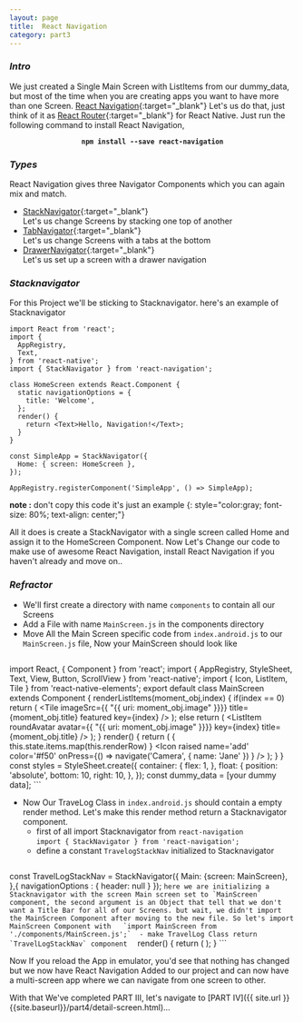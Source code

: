 ```yaml
---
layout: page
title:  React Navigation
category: part3
---
```


### _Intro_
We just created a Single Main Screen with ListItems from our dummy_data, but most of the time when you are creating apps you want to have more than one Screen. [React Navigation](https://github.com/react-community/react-navigation){:target="_blank"} Let's us do that, just think of it as [React Router](https://github.com/ReactTraining/react-router){:target="_blank"} for React Native. Just run the following command to install React Navigation,
<center><strong><code>npm install --save react-navigation</code></strong></center>



### _Types_
React Navigation gives three Navigator Components which you can again mix and match.
* [StackNavigator](https://reactnavigation.org/docs/navigators/stack#StackNavigator){:target="_blank"}  
	Let's us change Screens by stacking one top of another
* [TabNavigator](https://reactnavigation.org/docs/navigators/tab#TabNavigator){:target="_blank"}  
	Let's us change Screens with a tabs at the bottom
* [DrawerNavigator](https://reactnavigation.org/docs/navigators/drawer#DrawerNavigator){:target="_blank"}  
	Let's us set up a screen with a drawer navigation

### _Stacknavigator_
For this Project we'll be sticking to Stacknavigator. here's an example of Stacknavigator  
```
import React from 'react';
import {
  AppRegistry,
  Text,
} from 'react-native';
import { StackNavigator } from 'react-navigation';

class HomeScreen extends React.Component {
  static navigationOptions = {
    title: 'Welcome',
  };
  render() {
    return <Text>Hello, Navigation!</Text>;
  }
}

const SimpleApp = StackNavigator({
  Home: { screen: HomeScreen },
});

AppRegistry.registerComponent('SimpleApp', () => SimpleApp);
```  
__note :__ don't copy this code it's just an example
{: style="color:gray; font-size: 80%; text-align: center;"}


All it does is create a StackNavigator with a single screen called Home and assign it to the HomeScreen Component. Now Let's Change our code to make use of awesome React Navigation, install React Navigation if you haven't already and move on..


### _Refractor_  
* We'll first create a directory with name `components` to contain all our Screens
* Add a File with name `MainScreen.js` in the components directory
* Move All the Main Screen specific code from `index.android.js` to our `MainScreen.js` file, Now your MainScreen should look like
	```
import React, { Component } from 'react';
import {
  AppRegistry,
  StyleSheet,
  Text,
  View,
  Button,
  ScrollView
} from 'react-native';
import { Icon, ListItem, Tile } from 'react-native-elements';
export default class MainScreen extends Component {
  renderListItems(moment_obj,index) {
    if(index == 0)
      return (
          <Tile
            imageSrc={{ "{{ uri: moment_obj.image" }}}}
            title={moment_obj.title}
            featured
            key={index}
          />
      );
    else
      return (
        <ListItem
          roundAvatar
          avatar={{ "{{ uri: moment_obj.image" }}}}
          key={index}
          title={moment_obj.title}
        />
      );
  }
  render() {
    return (
      <View style={styles.container}>
          <ScrollView>
          {
            this.state.items.map(this.renderRow)
          }
          </ScrollView>
        <View style={styles.float}>
          <Icon raised name='add' color='#f50' onPress={() =>
            navigate('Camera', { name: 'Jane' })
          } />
        </View>
      </View>
    );
  }
}
const styles = StyleSheet.create({
  container: {
    flex: 1,
  },
  float: {
    position: 'absolute',
    bottom: 10,
    right: 10,
  },
});
  const dummy_data = [your dummy data];
	```
* Now Our TraveLog Class in `index.android.js` should contain a empty render method. Let's make this render method return a Stacknavigator component.
	- first of all import Stacknavigator from `react-navigation`  
		`import { StackNavigator } from 'react-navigation';`
	- define a constant `TravelogStackNav` initialized to Stacknavigator
		```
const TravelLogStackNav = StackNavigator({
	Main: {screen: MainScreen},
},{
  navigationOptions : {
    header: null
  }
});
		```
		here we are initializing a Stacknavigator with the screen Main screen set to `MainScreen` component, the second argument is an Object that tell that we don't want a Title Bar for all of our Screens. but wait, we didn't import the MainScreen Component after moving to the new file. So let's import MainScreen Component with  
			`import MainScreen from './components/MainScreen.js';` 
	- make TravelLog Class return `TravelLogStackNav` component  
	```
render() {
	return (
		<TravelLogStackNav />
	);
}
	```  

Now If you reload the App in emulator, you'd see that nothing has changed but we now have React Navigation Added to our project and can now have a multi-screen app where we can navigate from one screen to other.  

With that We've completed PART III, let's navigate to [PART IV]({{ site.url }}{{site.baseurl}}/part4/detail-screen.html)...